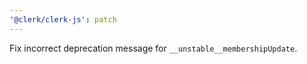 ```yaml
---
'@clerk/clerk-js': patch
---
```


Fix incorrect deprecation message for `__unstable__membershipUpdate`.
